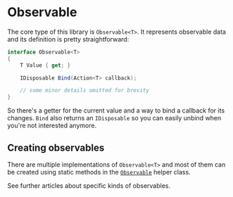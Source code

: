 # Observable

The core type of this library is `Observable<T>`. It represents observable data and its definition is pretty straightforward:

```cs
interface Observable<T>
{
	T Value { get; }

	IDisposable Bind(Action<T> callback);

	// some minor details omitted for brevity
}
```

So there's a getter for the current value and a way to bind a callback for its changes. `Bind` also returns an `IDisposable` so you can easily unbind when you're not interested anymore.

## Creating observables

There are multiple implementations of `Observable<T>` and most of them can be created using static methods in the [`Observable`](xref:TinkState.Observable) helper class.

See further articles about specific kinds of observables.
